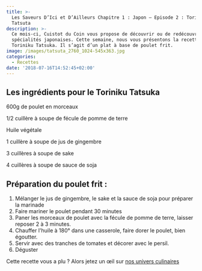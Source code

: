 ```yaml
---
title: >-
  Les Saveurs D’Ici et D’Ailleurs Chapitre 1 : Japon – Episode 2 : Toriniku
  Tatsuta
description: >-
  Ce mois-ci, Cuistot du Coin vous propose de découvrir ou de redécouvrir des
  spécialités japonaises. Cette semaine, nous vous présentons la recette du
  Toriniku Tatsuka. Il s’agit d’un plat à base de poulet frit.
image: /images/tatsuta_2760_1024-545x363.jpg
categories:
  - Recettes
date: '2018-07-16T14:52:45+02:00'
---
```

## Les ingrédients pour le Toriniku Tatsuka

600g de poulet en morceaux 

1/2 cuillère à soupe de fécule de pomme de terre

Huile végétale

1 cuillère à soupe de jus de gingembre

3 cuillères à soupe de sake

4 cuillères à soupe de sauce de soja

## Préparation du poulet frit :

1. Mélanger le jus de gingembre, le sake et la sauce de soja pour préparer la marinade
2. Faire mariner le poulet pendant 30 minutes
3. Paner les morceaux de poulet avec la fécule de pomme de terre, laisser reposer 2 à 3 minutes.
4. Chauffer l'huile à 180° dans une casserole, faire dorer le poulet, bien égoutter.
5. Servir avec des tranches de tomates et décorer avec le persil.
6. Déguster

Cette recette vous a plu ? Alors jetez un œil sur [nos univers culinaires](https://www.cuistotducoin.com/business)

